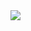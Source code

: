 <!DOCTYPE html>
<html>
  <head><title>Frame 1</title></head>
  <body>
    <img src="C:\Users\hp\Desktop\eren.jpg">
    
  </body>
</html>
